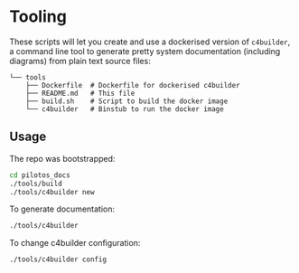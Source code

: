 # Tooling

These scripts will let you create and use a dockerised version of `c4builder`, a command line tool to generate pretty system documentation (including diagrams) from plain text source files:

```
└── tools
    ├── Dockerfile  # Dockerfile for dockerised c4builder
    ├── README.md   # This file
    ├── build.sh    # Script to build the docker image
    └── c4builder   # Binstub to run the docker image
```

## Usage

The repo was bootstrapped:

```bash
cd pilotos_docs
./tools/build
./tools/c4builder new
```

To generate documentation:

```bash
./tools/c4builder
```
To change c4builder configuration:

```bash
./tools/c4builder config
```
